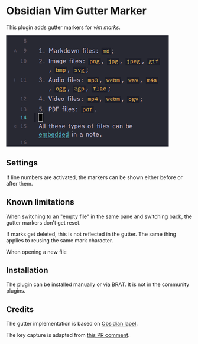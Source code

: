 # Obsidian Vim Gutter Marker

This plugin adds gutter markers for *vim marks*.

![Vim Gutter Marker screenshot](./media/vim-gutter-marker.png)

## Settings

If line numbers are activated, the markers can be shown either before or after them.

## Known limitations

When switching to an "empty file" in the same pane and switching back, the gutter markers don't get reset.

If marks get deleted, this is not reflected in the gutter. The same thing applies to reusing the same mark character.

When opening a new file 

## Installation

The plugin can be installed manually or via BRAT. It is not in the community plugins.

## Credits

The gutter implementation is based on [Obsidian lapel](https://github.com/liamcain/obsidian-lapel/blob/dce7a1d9fc8ac9a2c8d3589b0e4f92d1f0241f39/src/headingWidget.ts).

The key capture is adapted from [this PR comment](https://github.com/mrjackphil/obsidian-jump-to-link/issues/35#issuecomment-1085905668).

